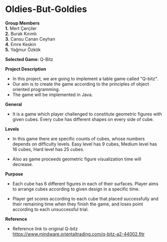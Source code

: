 # Oldies-But-Goldies

**Group Members**  
**1.** Mert Çerçiler  
**2.** Burak Kırımlı  
**3.** Cansu Canan Ceyhan  
**4.** Emre Keskin  
**5.** Yağmur Özkök  

**Selected Game:** Q-Bitz

**Project Description**  

  * In this project, we are going to implement a table game called "Q-bitz".
  * Our aim is to create the game according to the principles of object oriented programming. 
  * The game will be implemented in Java. 

**General**

  * It is a game which player challenged to constitute geometric figures with given cubes. Every cube has different shapes on every side of cube.

**Levels**

  * In this game there are specific counts of cubes, whose numbers depends on difficulty levels. Easy level has 9 cubes, Medium level has 16 cubes, Hard level has 25 cubes.

  * Also as game proceeds geometric figure visualization time will decrease.

**Purpose**

  * Each cube has 6 different figures in each of their surfaces. Player aims to arrange cubes according to given design in a specific time.

  * Player get scores according to each cube that placed successfully and their remaining time when they finish the game, and loses point according to each unsuccessful trial.
  
**Reference**

 * Reference link to original Q-bitz https://www.mindware.orientaltrading.com/q-bitz-a2-44002.fltr


